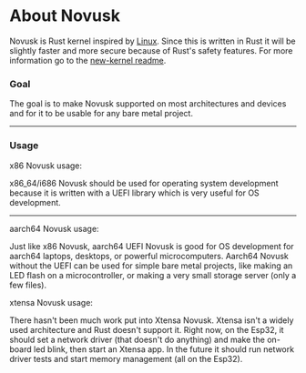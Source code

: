 # About Novusk

Novusk is Rust kernel inspired by [Linux](https://github.com/torvalds/linux/). Since this is written in Rust 
it will be slightly faster and more secure because of Rust's safety features. For more information go to the 
[new-kernel readme](https://github.com/new-kernel/new-kernel). 

###  Goal

The goal is to make Novusk supported on most architectures and devices and for it to be usable for any bare metal
project.

---

### Usage

x86 Novusk usage:

x86_64/i686 Novusk should be used for operating system development because it is written with a UEFI library which is
very useful for OS development.

---

aarch64 Novusk usage:

Just like x86 Novusk, aarch64 UEFI Novusk is good for OS development for aarch64 laptops, desktops, or powerful 
microcomputers. Aarch64 Novusk without the UEFI can be used for simple bare metal projects, like making an LED flash on
a microcontroller, or making a very small storage server (only a few files).

xtensa Novusk usage:

There hasn't been much work put into Xtensa Novusk. Xtensa isn't a widely used architecture and Rust doesn't support it.
Right now, on the Esp32, it should set a network driver (that doesn't do anything) and make the on-board led blink, then
start an Xtensa app. In the future it should run network driver tests and start memory management (all on the Esp32).

